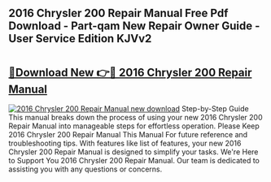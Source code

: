 ## 2016 Chrysler 200 Repair Manual Free Pdf Download - Part-qam New Repair Owner Guide - User Service Edition KJVv2

# <h2><a href="http://bc26155.oget.top/?id=2016+Chrysler+200+Repair+Manual">🔗Download New 👉🔴 2016 Chrysler 200 Repair Manual</a></h2>

[![2016 Chrysler 200 Repair Manual new download](https://i.imgur.com/5g1atiW.png)](http://bc26155.oget.top/?id=2016+Chrysler+200+Repair+Manual)
Step-by-Step Guide This manual breaks down the process of using your new 2016 Chrysler 200 Repair Manual into manageable steps for effortless operation. Please Keep 2016 Chrysler 200 Repair Manual This Manual For future reference and troubleshooting tips. With features like list of features, your new 2016 Chrysler 200 Repair Manual is designed to simplify your tasks. We're Here to Support You 2016 Chrysler 200 Repair Manual. Our team is dedicated to assisting you with any questions or concerns.

